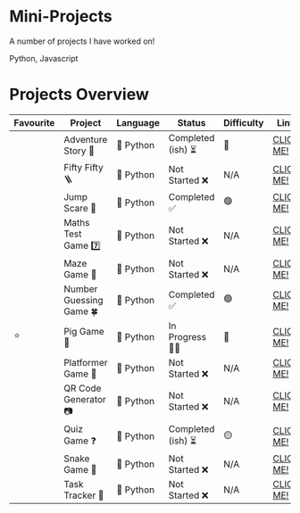 # Mini-Projects
A number of projects I have worked on!

Python, Javascript



# Projects Overview

| Favourite     | Project                 | Language | Status              | Difficulty            | Link                                                                                               |
|---------------|-------------------------|----------|---------------------|-----------------------|----------------------------------------------------------------------------------------------------|
|               | Adventure Story 🌋      | 🐍 Python | Completed (ish) ⏳  | 🔴                    | [CLICK ME!](https://github.com/Uzy777/Python-Projects/tree/main/Adventure%20Story)                 |
|               | Fifty Fifty 🪜          | 🐍 Python | Not Started ❌      | N/A                   | [CLICK ME!](https://github.com/Uzy777/Python-Projects/tree/main/Fifty%20Fifty)                     |
|               | Jump Scare 👹           | 🐍 Python | Completed ✅        | 🟢                    | [CLICK ME!](https://github.com/Uzy777/Python-Projects/tree/main/Jump%20Scare)                      |
|               | Maths Test Game 7️⃣      | 🐍 Python | Not Started ❌      | N/A                   | [CLICK ME!](https://github.com/Uzy777/Python-Projects/tree/main/Maths%20Test%20Game)               |
|               | Maze Game 👣            | 🐍 Python | Not Started ❌      | N/A                   | [CLICK ME!](https://github.com/Uzy777/Python-Projects/tree/main/Maze%20Game)                       |
|               | Number Guessing Game 🍀 | 🐍 Python | Completed ✅        | 🟢                    | [CLICK ME!](https://github.com/Uzy777/Python-Projects/tree/main/Number%20Guessing%20Game)          |
| ⭐            | Pig Game 🐷             | 🐍 Python | In Progress 👨‍💻      | 🔴                    | [CLICK ME!](https://github.com/Uzy777/Python-Projects/tree/main/Pig%20Game)                        |
|               | Platformer Game 👨      | 🐍 Python | Not Started ❌      | N/A                   | [CLICK ME!](https://github.com/Uzy777/Python-Projects/tree/main/Platformer%20Game)                 |
|               | QR Code Generator 📷    | 🐍 Python | Not Started ❌      | N/A                   | [CLICK ME!](https://github.com/Uzy777/Python-Projects/tree/main/QR%20Code%20Generator)             |
|               | Quiz Game ❓            | 🐍 Python | Completed (ish) ⏳  | 🟡                    | [CLICK ME!](https://github.com/Uzy777/Python-Projects/tree/main/Quiz%20Game)                       |
|               | Snake Game 🐍           | 🐍 Python | Not Started ❌      | N/A                   | [CLICK ME!](https://github.com/Uzy777/Python-Projects/tree/main/Snake%20Game)                      |
|               | Task Tracker 📝         | 🐍 Python | Not Started ❌      | N/A                   | [CLICK ME!](https://github.com/Uzy777/Python-Projects/tree/main/Task%20Tracker)                    |


